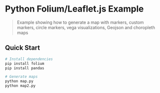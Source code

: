 # Python Folium/Leaflet.js Example

> Example showing how to generate a map with markers, custom markers, circle markers, vega visualizations, Geojson and choropleth maps

## Quick Start

``` bash
# Install dependencies
pip install folium
pip install pandas

# Generate maps
python map.py
python map2.py
```
